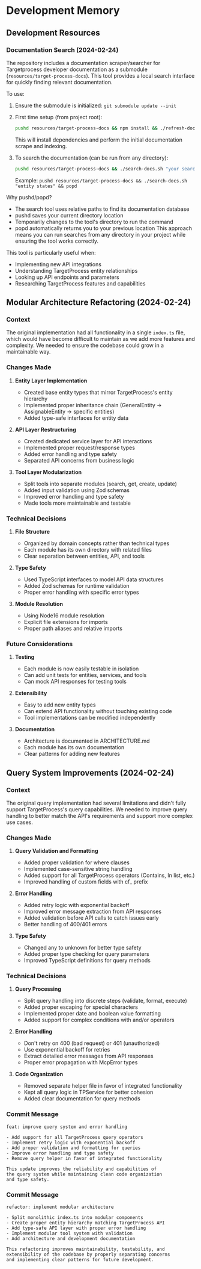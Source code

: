 # Development Memory

## Development Resources

### Documentation Search (2024-02-24)
The repository includes a documentation scraper/searcher for Targetprocess developer documentation as a submodule (`resources/target-process-docs`). This tool provides a local search interface for quickly finding relevant documentation.

To use:
1. Ensure the submodule is initialized: `git submodule update --init`

2. First time setup (from project root):
   ```bash
   pushd resources/target-process-docs && npm install && ./refresh-docs.sh && popd
   ```
   This will install dependencies and perform the initial documentation scrape and indexing.

3. To search the documentation (can be run from any directory):
   ```bash
   pushd resources/target-process-docs && ./search-docs.sh "your search query" && popd
   ```
   Example: `pushd resources/target-process-docs && ./search-docs.sh "entity states" && popd`

Why pushd/popd?
- The search tool uses relative paths to find its documentation database
- pushd saves your current directory location
- Temporarily changes to the tool's directory to run the command
- popd automatically returns you to your previous location
This approach means you can run searches from any directory in your project while ensuring the tool works correctly.

This tool is particularly useful when:
- Implementing new API integrations
- Understanding TargetProcess entity relationships
- Looking up API endpoints and parameters
- Researching TargetProcess features and capabilities

## Modular Architecture Refactoring (2024-02-24)

### Context
The original implementation had all functionality in a single `index.ts` file, which would have become difficult to maintain as we add more features and complexity. We needed to ensure the codebase could grow in a maintainable way.

### Changes Made

1. **Entity Layer Implementation**
   - Created base entity types that mirror TargetProcess's entity hierarchy
   - Implemented proper inheritance chain (GeneralEntity → AssignableEntity → specific entities)
   - Added type-safe interfaces for entity data

2. **API Layer Restructuring**
   - Created dedicated service layer for API interactions
   - Implemented proper request/response types
   - Added error handling and type safety
   - Separated API concerns from business logic

3. **Tool Layer Modularization**
   - Split tools into separate modules (search, get, create, update)
   - Added input validation using Zod schemas
   - Improved error handling and type safety
   - Made tools more maintainable and testable

### Technical Decisions

1. **File Structure**
   - Organized by domain concepts rather than technical types
   - Each module has its own directory with related files
   - Clear separation between entities, API, and tools

2. **Type Safety**
   - Used TypeScript interfaces to model API data structures
   - Added Zod schemas for runtime validation
   - Proper error handling with specific error types

3. **Module Resolution**
   - Using Node16 module resolution
   - Explicit file extensions for imports
   - Proper path aliases and relative imports

### Future Considerations

1. **Testing**
   - Each module is now easily testable in isolation
   - Can add unit tests for entities, services, and tools
   - Can mock API responses for testing tools

2. **Extensibility**
   - Easy to add new entity types
   - Can extend API functionality without touching existing code
   - Tool implementations can be modified independently

3. **Documentation**
   - Architecture is documented in ARCHITECTURE.md
   - Each module has its own documentation
   - Clear patterns for adding new features

## Query System Improvements (2024-02-24)

### Context
The original query implementation had several limitations and didn't fully support TargetProcess's query capabilities. We needed to improve query handling to better match the API's requirements and support more complex use cases.

### Changes Made

1. **Query Validation and Formatting**
   - Added proper validation for where clauses
   - Implemented case-sensitive string handling
   - Added support for all TargetProcess operators (Contains, In list, etc.)
   - Improved handling of custom fields with cf_ prefix

2. **Error Handling**
   - Added retry logic with exponential backoff
   - Improved error message extraction from API responses
   - Added validation before API calls to catch issues early
   - Better handling of 400/401 errors

3. **Type Safety**
   - Changed any to unknown for better type safety
   - Added proper type checking for query parameters
   - Improved TypeScript definitions for query methods

### Technical Decisions

1. **Query Processing**
   - Split query handling into discrete steps (validate, format, execute)
   - Added proper escaping for special characters
   - Implemented proper date and boolean value formatting
   - Added support for complex conditions with and/or operators

2. **Error Handling**
   - Don't retry on 400 (bad request) or 401 (unauthorized)
   - Use exponential backoff for retries
   - Extract detailed error messages from API responses
   - Proper error propagation with McpError types

3. **Code Organization**
   - Removed separate helper file in favor of integrated functionality
   - Kept all query logic in TPService for better cohesion
   - Added clear documentation for query methods

### Commit Message

```
feat: improve query system and error handling

- Add support for all TargetProcess query operators
- Implement retry logic with exponential backoff
- Add proper validation and formatting for queries
- Improve error handling and type safety
- Remove query helper in favor of integrated functionality

This update improves the reliability and capabilities of
the query system while maintaining clean code organization
and type safety.
```

### Commit Message

```
refactor: implement modular architecture

- Split monolithic index.ts into modular components
- Create proper entity hierarchy matching TargetProcess API
- Add type-safe API layer with proper error handling
- Implement modular tool system with validation
- Add architecture and development documentation

This refactoring improves maintainability, testability, and
extensibility of the codebase by properly separating concerns
and implementing clear patterns for future development.
